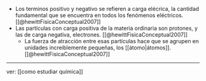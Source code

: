 + Los terminos positivo y negativo se refieren a carga elécrica, la cantidad fundamental que se encuentra en todos los fenómenos eléctricos. [[@hewittFisicaConceptual2007]]
+ Las partículas con carga positiva de la materia ordinaria son protones, y las de carga negativa, electrones. [[@hewittFisicaConceptual2007]]
	+ La fuerza de atracción entre esas partículas hace que se agrupen en unidades increíblemente pequeñas, los [[átomo|átomos]]. [[@hewittFisicaConceptual2007]]

----
ver: [[como estudiar química]]
